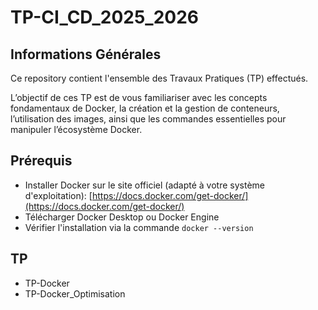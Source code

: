 # TP-CI_CD_2025_2026

## Informations Générales

Ce repository contient l'ensemble des Travaux Pratiques (TP) effectués.

L’objectif de ces TP est de vous familiariser avec les concepts fondamentaux de Docker, la création et la gestion de conteneurs, l’utilisation des images, ainsi que les commandes essentielles pour manipuler l’écosystème Docker.

## Prérequis

- Installer Docker sur le site officiel (adapté à votre système d'exploitation): [https://docs.docker.com/get-docker/](https://docs.docker.com/get-docker/)
- Télécharger Docker Desktop ou Docker Engine
- Vérifier l'installation via la commande `docker --version`

## TP

- TP-Docker
- TP-Docker_Optimisation
